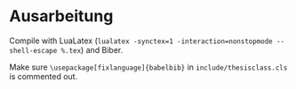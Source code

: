 # Ausarbeitung

Compile with LuaLatex (`lualatex -synctex=1 -interaction=nonstopmode --shell-escape %.tex`) and Biber.

Make sure `\usepackage[fixlanguage]{babelbib}` in `include/thesisclass.cls` is commented out.
